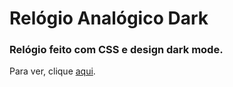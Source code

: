 # Relógio Analógico Dark

### Relógio feito com CSS e design dark mode.

Para ver, clique <a href="https://simoneguimaraes.github.io/relogio-analogico-dark/" target="_blank">aqui</a>.

